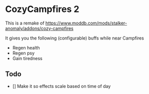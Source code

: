 # CozyCampfires 2

This is a remake of https://www.moddb.com/mods/stalker-anomaly/addons/cozy-campfires

It gives you the following (configurable) buffs while near Campfires

- Regen health
- Regen psy
- Gain tiredness


## Todo

- [] Make it so effects scale based on time of day